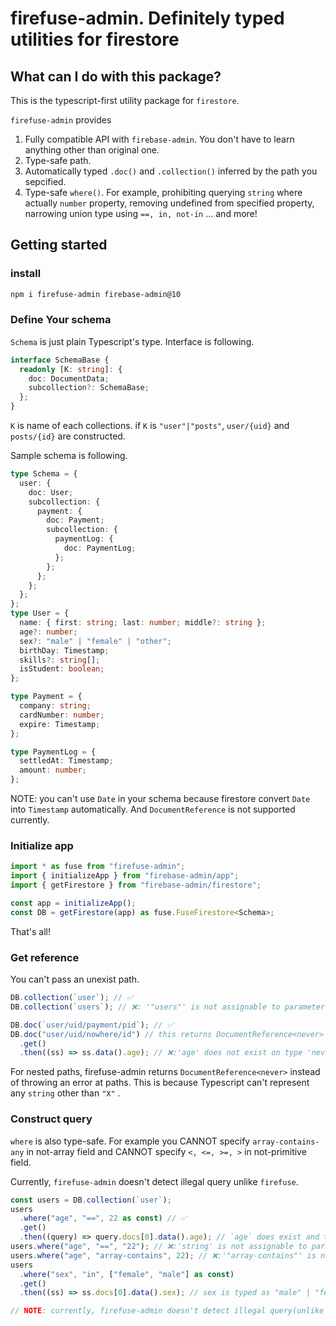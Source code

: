 # firefuse-admin. Definitely typed utilities for firestore

## What can I do with this package?

This is the typescript-first utility package for `firestore`.

`firefuse-admin` provides

1. Fully compatible API with `firebase-admin`. You don't have to learn anything other than original one.
2. Type-safe path.
3. Automatically typed `.doc()` and `.collection()` inferred by the path you sepcified.
4. Type-safe `where()`. For example, prohibiting querying `string` where actually `number` property, removing undefined from specified property, narrowing union type using `==, in, not-in` ... and more!

## Getting started

### install

```sh
npm i firefuse-admin firebase-admin@10
```

### Define Your schema

`Schema` is just plain Typescript's type. Interface is following.

```ts
interface SchemaBase {
  readonly [K: string]: {
    doc: DocumentData;
    subcollection?: SchemaBase;
  };
}
```

`K` is name of each collections. if `K` is `"user"|"posts"`, `user/{uid}` and `posts/{id}` are constructed.

Sample schema is following.

```ts
type Schema = {
  user: {
    doc: User;
    subcollection: {
      payment: {
        doc: Payment;
        subcollection: {
          paymentLog: {
            doc: PaymentLog;
          };
        };
      };
    };
  };
};
type User = {
  name: { first: string; last: number; middle?: string };
  age?: number;
  sex?: "male" | "female" | "other";
  birthDay: Timestamp;
  skills?: string[];
  isStudent: boolean;
};

type Payment = {
  company: string;
  cardNumber: number;
  expire: Timestamp;
};

type PaymentLog = {
  settledAt: Timestamp;
  amount: number;
};
```

NOTE: you can't use `Date` in your schema because firestore convert `Date` into `Timestamp` automatically. And `DocumentReference` is not supported currently.

### Initialize app

```ts
import * as fuse from "firefuse-admin";
import { initializeApp } from "firebase-admin/app";
import { getFirestore } from "firebase-admin/firestore";

const app = initializeApp();
const DB = getFirestore(app) as fuse.FuseFirestore<Schema>;
```

That's all!

### Get reference

You can't pass an unexist path.

```ts
DB.collection(`user`); // ✅
DB.collection(`users`); // ❌: '"users"' is not assignable to parameter of type '"user" | `user/${string}/payment` | `user/${string}/payment/${string}/paymentLog`'.

DB.doc(`user/uid/payment/pid`); // ✅
DB.doc("user/uid/nowhere/id") // this returns DocumentReference<never>
  .get()
  .then((ss) => ss.data().age); // ❌:'age' does not exist on type 'never'.
```

For nested paths, firefuse-admin returns `DocumentReference<never>` instead of throwing an error at paths. This is because Typescript can't represent any `string` other than `"X"` .

### Construct query

`where` is also type-safe. For example you CANNOT specify `array-contains-any` in not-array field and CANNOT specify `<, <=, >=, >` in not-primitive field.

Currently, `firefuse-admin` doesn't detect illegal query unlike `firefuse`.

```ts
const users = DB.collection(`user`);
users
  .where("age", "==", 22 as const) // ✅
  .get()
  .then((query) => query.docs[0].data().age); // `age` does exist and typed as `22`
users.where("age", "==", "22"); // ❌:'string' is not assignable to parameter of type 'number'.
users.where("age", "array-contains", 22); // ❌:'"array-contains"' is not assignable because `age` is number, not array
users
  .where("sex", "in", ["female", "male"] as const)
  .get()
  .then((ss) => ss.docs[0].data().sex); // sex is typed as "male" | "female"

// NOTE: currently, firefuse-admin doesn't detect illegal query(unlike firefuse)
```
